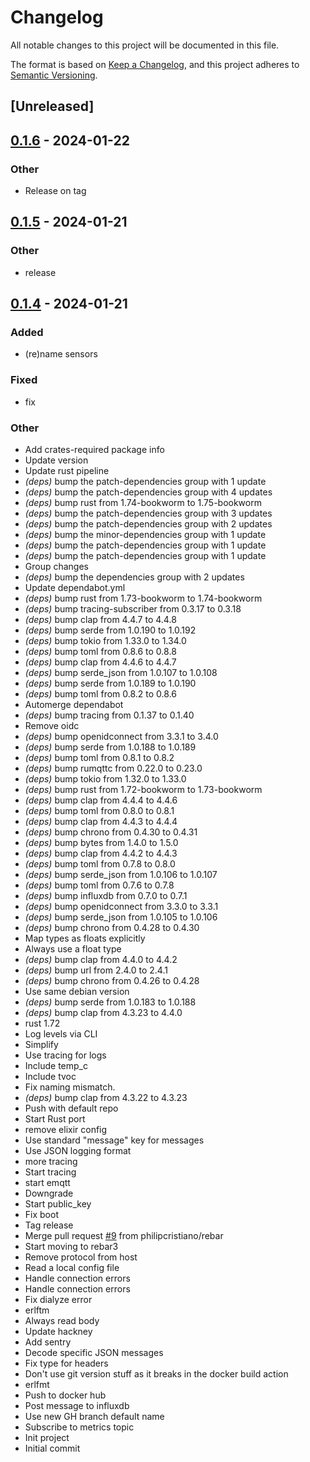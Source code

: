 # Changelog
All notable changes to this project will be documented in this file.

The format is based on [Keep a Changelog](https://keepachangelog.com/en/1.0.0/),
and this project adheres to [Semantic Versioning](https://semver.org/spec/v2.0.0.html).

## [Unreleased]

## [0.1.6](https://github.com/philipcristiano/hvac-iot-mqtt-influx/compare/v0.1.5...v0.1.6) - 2024-01-22

### Other
- Release on tag

## [0.1.5](https://github.com/philipcristiano/hvac-iot-mqtt-influx/compare/v0.1.4...v0.1.5) - 2024-01-21

### Other
- release

## [0.1.4](https://github.com/philipcristiano/hvac-iot-mqtt-influx/releases/tag/v0.1.4) - 2024-01-21

### Added
- (re)name sensors

### Fixed
- fix

### Other
- Add crates-required package info
- Update version
- Update rust pipeline
- *(deps)* bump the patch-dependencies group with 1 update
- *(deps)* bump the patch-dependencies group with 4 updates
- *(deps)* bump rust from 1.74-bookworm to 1.75-bookworm
- *(deps)* bump the patch-dependencies group with 3 updates
- *(deps)* bump the patch-dependencies group with 2 updates
- *(deps)* bump the minor-dependencies group with 1 update
- *(deps)* bump the patch-dependencies group with 1 update
- *(deps)* bump the patch-dependencies group with 1 update
- Group changes
- *(deps)* bump the dependencies group with 2 updates
- Update dependabot.yml
- *(deps)* bump rust from 1.73-bookworm to 1.74-bookworm
- *(deps)* bump tracing-subscriber from 0.3.17 to 0.3.18
- *(deps)* bump clap from 4.4.7 to 4.4.8
- *(deps)* bump serde from 1.0.190 to 1.0.192
- *(deps)* bump tokio from 1.33.0 to 1.34.0
- *(deps)* bump toml from 0.8.6 to 0.8.8
- *(deps)* bump clap from 4.4.6 to 4.4.7
- *(deps)* bump serde_json from 1.0.107 to 1.0.108
- *(deps)* bump serde from 1.0.189 to 1.0.190
- *(deps)* bump toml from 0.8.2 to 0.8.6
- Automerge dependabot
- *(deps)* bump tracing from 0.1.37 to 0.1.40
- Remove oidc
- *(deps)* bump openidconnect from 3.3.1 to 3.4.0
- *(deps)* bump serde from 1.0.188 to 1.0.189
- *(deps)* bump toml from 0.8.1 to 0.8.2
- *(deps)* bump rumqttc from 0.22.0 to 0.23.0
- *(deps)* bump tokio from 1.32.0 to 1.33.0
- *(deps)* bump rust from 1.72-bookworm to 1.73-bookworm
- *(deps)* bump clap from 4.4.4 to 4.4.6
- *(deps)* bump toml from 0.8.0 to 0.8.1
- *(deps)* bump clap from 4.4.3 to 4.4.4
- *(deps)* bump chrono from 0.4.30 to 0.4.31
- *(deps)* bump bytes from 1.4.0 to 1.5.0
- *(deps)* bump clap from 4.4.2 to 4.4.3
- *(deps)* bump toml from 0.7.8 to 0.8.0
- *(deps)* bump serde_json from 1.0.106 to 1.0.107
- *(deps)* bump toml from 0.7.6 to 0.7.8
- *(deps)* bump influxdb from 0.7.0 to 0.7.1
- *(deps)* bump openidconnect from 3.3.0 to 3.3.1
- *(deps)* bump serde_json from 1.0.105 to 1.0.106
- *(deps)* bump chrono from 0.4.28 to 0.4.30
- Map types as floats explicitly
- Always use a float type
- *(deps)* bump clap from 4.4.0 to 4.4.2
- *(deps)* bump url from 2.4.0 to 2.4.1
- *(deps)* bump chrono from 0.4.26 to 0.4.28
- Use same debian version
- *(deps)* bump serde from 1.0.183 to 1.0.188
- *(deps)* bump clap from 4.3.23 to 4.4.0
- rust 1.72
- Log levels via CLI
- Simplify
- Use tracing for logs
- Include temp_c
- Include tvoc
- Fix naming mismatch.
- *(deps)* bump clap from 4.3.22 to 4.3.23
- Push with default repo
- Start Rust port
- remove elixir config
- Use standard "message" key for messages
- Use JSON logging format
- more tracing
- Start tracing
- start emqtt
- Downgrade
- Start public_key
- Fix boot
- Tag release
- Merge pull request [#9](https://github.com/philipcristiano/hvac-iot-mqtt-influx/pull/9) from philipcristiano/rebar
- Start moving to rebar3
- Remove protocol from host
- Read a local config file
- Handle connection errors
- Handle connection errors
- Fix dialyze error
- erlftm
- Always read body
- Update hackney
- Add sentry
- Decode specific JSON messages
- Fix type for headers
- Don't use git version stuff as it breaks in the docker build action
- erlfmt
- Push to docker hub
- Post message to influxdb
- Use new GH branch default name
- Subscribe to metrics topic
- Init project
- Initial commit
